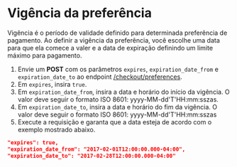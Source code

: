 # Vigência da preferência

Vigência é o período de validade definido para determinada preferência de pagamento. Ao definir a vigência da preferência, você escolhe uma data para que ela comece a valer e a data de expiração definindo um limite máximo para pagamento. 


1. Envie um **POST** com os parâmetros `expires`, `expiration_date_from` e `expiration_date_to`  ao endpoint [/checkout/preferences](/developers/pt/reference/preferences/_checkout_preferences/post).
2. Em `expires`, insira `true`.
3. Em `expiration_date_from`, insira a data e horário do início da vigência. O valor deve seguir o formato ISO 8601: yyyy-MM-dd'T'HH:mm:sszas.
4. Em `expiration_date_to`, insira a data e horário do fim da vigência. O valor deve seguir o formato ISO 8601: yyyy-MM-dd'T'HH:mm:sszas
5. Execute a requisição e garanta que a data esteja de acordo com o exemplo mostrado abaixo.


```json
"expires": true,
"expiration_date_from": "2017-02-01T12:00:00.000-04:00",
"expiration_date_to": "2017-02-28T12:00:00.000-04:00"
```